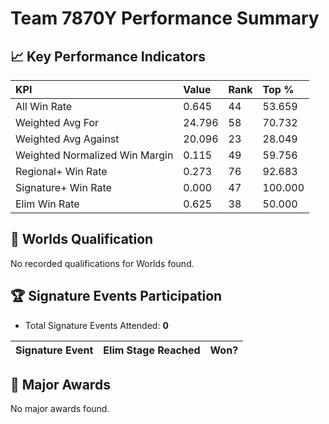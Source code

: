 # Team 7870Y Performance Summary

## 📈 Key Performance Indicators
| KPI | Value | Rank | Top % |
|:---|:-----|:----|:-----|
| All Win Rate | 0.645 | 44 | 53.659 |
| Weighted Avg For | 24.796 | 58 | 70.732 |
| Weighted Avg Against | 20.096 | 23 | 28.049 |
| Weighted Normalized Win Margin | 0.115 | 49 | 59.756 |
| Regional+ Win Rate | 0.273 | 76 | 92.683 |
| Signature+ Win Rate | 0.000 | 47 | 100.000 |
| Elim Win Rate | 0.625 | 38 | 50.000 |


## 🎯 Worlds Qualification
No recorded qualifications for Worlds found.

## 🏆 Signature Events Participation
- Total Signature Events Attended: **0**

| Signature Event | Elim Stage Reached | Won? |
|:----------------|:-------------------|:----|


## 🥇 Major Awards
No major awards found.
